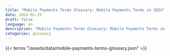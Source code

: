 ```yaml
---
title: "Mobile Payments Terms Glossary: Mobile Payments Terms in 2024"  
date: 2024-02-25
draft: false
language: en
description: "Mobile Payments Terms Glossary: Mobile Payments Terms in 2024 | Mobile Payments Terms Glossary"
categories: glossary
---
```


{{< terms "/assets/data/mobile-payments-terms-glossary.json" >}}